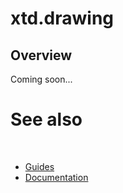 # xtd.drawing

## Overview

Coming soon...

# See also
​
* [Guides](/docs/documentation/Guides)
* [Documentation](/docs/documentation)
